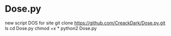 # Dose.py
new script 
DOS for site
git clone https://github.com/CreackDark/Dose.py.git
ls
cd Dose.py
chmod +x *
python2 Dose.py
